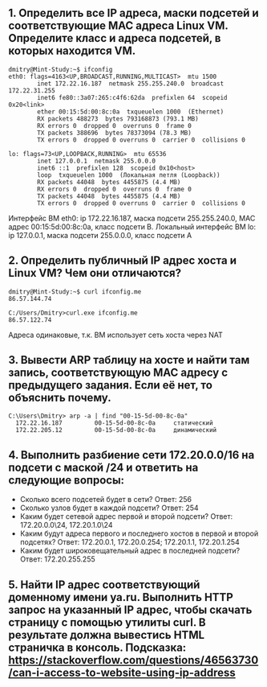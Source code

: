 ## 1. Определить все IP адреса, маски подсетей и соответствующие MAC адреса Linux VM. Определите класс и адреса подсетей, в которых находится VM.
```
dmitry@Mint-Study:~$ ifconfig
eth0: flags=4163<UP,BROADCAST,RUNNING,MULTICAST>  mtu 1500
        inet 172.22.16.187  netmask 255.255.240.0  broadcast 172.22.31.255
        inet6 fe80::3a07:265:c4f6:62da  prefixlen 64  scopeid 0x20<link>
        ether 00:15:5d:00:8c:0a  txqueuelen 1000  (Ethernet)
        RX packets 488273  bytes 793168873 (793.1 MB)
        RX errors 0  dropped 0  overruns 0  frame 0
        TX packets 388696  bytes 78373094 (78.3 MB)
        TX errors 0  dropped 0 overruns 0  carrier 0  collisions 0

lo: flags=73<UP,LOOPBACK,RUNNING>  mtu 65536
        inet 127.0.0.1  netmask 255.0.0.0
        inet6 ::1  prefixlen 128  scopeid 0x10<host>
        loop  txqueuelen 1000  (Локальная петля (Loopback))
        RX packets 44048  bytes 4455875 (4.4 MB)
        RX errors 0  dropped 0  overruns 0  frame 0
        TX packets 44048  bytes 4455875 (4.4 MB)
        TX errors 0  dropped 0 overruns 0  carrier 0  collisions 0
``` 
Интерфейс ВМ eth0: ip 172.22.16.187, маска подсети 255.255.240.0, MAC адрес 00:15:5d:00:8c:0a, класс подсети В. Локальный интерфейс ВМ lo: ip 127.0.0.1, маска подсети 255.0.0.0, класс подсети А

## 2. Определить публичный IP адрес хоста и Linux VM? Чем они отличаются?
```
dmitry@Mint-Study:~$ curl ifconfig.me
86.57.144.74

C:/Users/Dmitry>curl.exe ifconfig.me
86.57.122.74
``` 
Адреса одинаковые, т.к. ВМ использует сеть хоста через NAT
## 3. Вывести ARP таблицу на хосте и найти там запись, соответствующую MAC адресу с предыдущего задания. Если её нет, то объяснить почему.
```
C:\Users\Dmitry> arp -a | find "00-15-5d-00-8c-0a"
  172.22.16.187         00-15-5d-00-8c-0a     статический
  172.22.205.12         00-15-5d-00-8c-0a     динамический
``` 
## 4. Выполнить разбиение сети 172.20.0.0/16 на подсети с маской /24 и ответить на следующие вопросы:
- Сколько всего подсетей будет в сети?
  Ответ: 256
- Сколько узлов будет в каждой подсети?
  Ответ: 254
- Каким будет сетевой адрес первой и второй подсети?
  Ответ: 172.20.0.0\24, 172.20.1.0\24
- Каким будут адреса первого и последнего хостов в первой и второй подсетях?
  Ответ: 172.20.0.1, 172.20.0.254; 172.20.1.1, 172.20.1.254
- Каким будет широковещательный адрес в последней подсети?
  Ответ: 172.20.255.255
## 5. Найти IP адрес соответствующий доменному имени ya.ru. Выполнить HTTP запрос на указанный IP адрес, чтобы скачать страницу с помощью утилиты curl. В результате должна вывестись HTML страничка в консоль. Подсказка: https://stackoverflow.com/questions/46563730/can-i-access-to-website-using-ip-address
```

``` 
